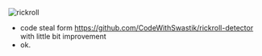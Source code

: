 ![rickroll](https://media.giphy.com/media/10kABVanhwykJW/giphy.gif)

- code steal form https://github.com/CodeWithSwastik/rickroll-detector with little bit improvement
- ok.
